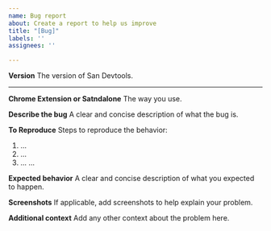 ```yaml
---
name: Bug report
about: Create a report to help us improve
title: "[Bug]"
labels: ''
assignees: ''

---
```

**Version**
The version of San Devtools.

---
**Chrome Extension or Satndalone**
The way you use.

**Describe the bug**
A clear and concise description of what the bug is.

**To Reproduce**
Steps to reproduce the behavior:
1. …
2. …
3. …
…

**Expected behavior**
A clear and concise description of what you expected to happen.

**Screenshots**
If applicable, add screenshots to help explain your problem.

**Additional context**
Add any other context about the problem here.
